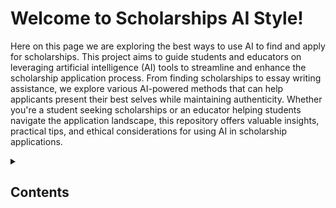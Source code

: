 # Welcome to Scholarships AI Style!

Here on this page we are exploring the best ways to use AI to find and apply for scholarships. 
This project aims to guide students and educators on leveraging artificial intelligence (AI) tools to streamline and enhance the scholarship application process. From finding scholarships to essay writing assistance, we explore various AI-powered methods that can help applicants present their best selves while maintaining authenticity. Whether you're a student seeking scholarships or an educator helping students navigate the application landscape, this repository offers valuable insights, practical tips, and ethical considerations for using AI in scholarship applications.
<details>
<summary><h2>Contents</h2></summary>

- [AI Tools](ai-tools.md)
- [Finding Scholarships](finding-scholarships.md)
- [Writing Scholarship Essays](writing-scholarship-essays.md)
- [Case Studies](case-studies.md)
- [Ethics](ethics.md)
</details>
